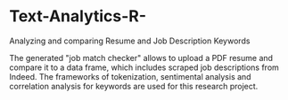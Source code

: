 # Text-Analytics-R-
Analyzing and comparing Resume and Job Description Keywords

The generated "job match checker" allows to upload a PDF resume and compare it to a data frame, which includes scraped job descriptions from Indeed. The frameworks of tokenization, sentimental analysis and correlation analysis for keywords are used for this research project.
